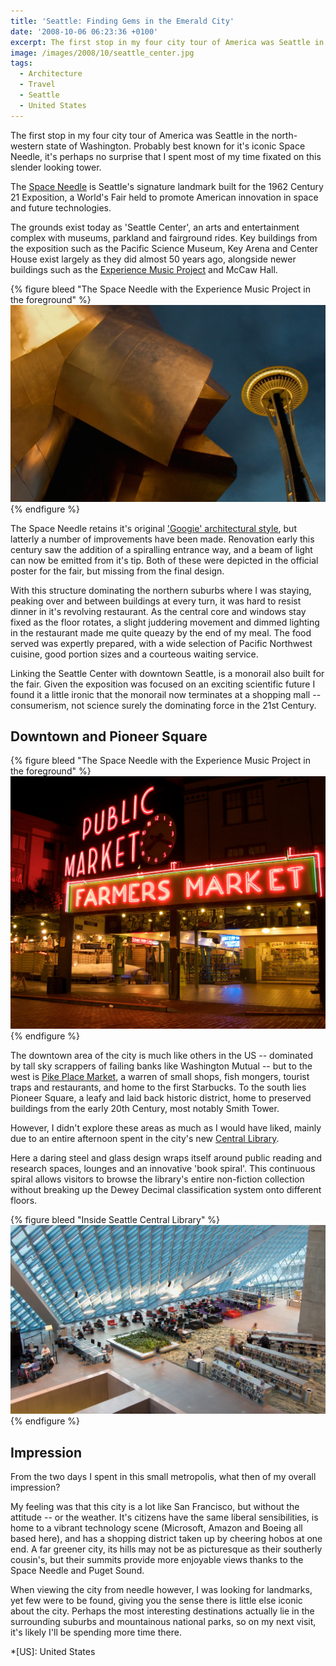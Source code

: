 ```yaml
---
title: 'Seattle: Finding Gems in the Emerald City'
date: '2008-10-06 06:23:36 +0100'
excerpt: The first stop in my four city tour of America was Seattle in the north-western state of Washington. Probably best known for it's iconic Space Needle, it's perhaps no surprise that I spent most of my time fixated on this slender looking tower.
image: /images/2008/10/seattle_center.jpg
tags:
  - Architecture
  - Travel
  - Seattle
  - United States
---
```

The first stop in my four city tour of America was Seattle in the north-western state of Washington. Probably best known for it's iconic Space Needle, it's perhaps no surprise that I spent most of my time fixated on this slender looking tower.

The [Space Needle][1] is Seattle's signature landmark built for the 1962 Century 21 Exposition, a World's Fair held to promote American innovation in space and future technologies.

The grounds exist today as 'Seattle Center', an arts and entertainment complex with museums, parkland and fairground rides. Key buildings from the exposition such as the Pacific Science Museum, Key Arena and Center House exist largely as they did almost 50 years ago, alongside newer buildings such as the [Experience Music Project][2] and McCaw Hall.

{% figure bleed "The Space Needle with the Experience Music Project in the foreground" %}
![](/source/assets/images/2008/10/seattle_center.jpg)
{% endfigure %}

The Space Needle retains it's original ['Googie' architectural style][3], but latterly a number of improvements have been made. Renovation early this century saw the addition of a spiralling entrance way, and a beam of light can now be emitted from it's tip. Both of these were depicted in the official poster for the fair, but missing from the final design.

With this structure dominating the northern suburbs where I was staying, peaking over and between buildings at every turn, it was hard to resist dinner in it's revolving restaurant. As the central core and windows stay fixed as the floor rotates, a slight juddering movement and dimmed lighting in the restaurant made me quite queazy by the end of my meal. The food served was expertly prepared, with a wide selection of Pacific Northwest cuisine, good portion sizes and a courteous waiting service.

Linking the Seattle Center with downtown Seattle, is a monorail also built for the fair. Given the exposition was focused on an exciting scientific future I found it a little ironic that the monorail now terminates at a shopping mall -- consumerism, not science surely the dominating force in the 21st Century.

## Downtown and Pioneer Square
{% figure bleed "The Space Needle with the Experience Music Project in the foreground" %}
![](/source/assets/images/2008/10/seattle_pike_place.jpg)
{% endfigure %}

The downtown area of the city is much like others in the US -- dominated by tall sky scrappers of failing banks like Washington Mutual -- but to the west is [Pike Place Market][4], a warren of small shops, fish mongers, tourist traps and restaurants, and home to the first Starbucks. To the south lies Pioneer Square, a leafy and laid back historic district, home to preserved buildings from the early 20th Century, most notably Smith Tower.

However, I didn't explore these areas as much as I would have liked, mainly due to an entire afternoon spent in the city's new [Central Library][5].

Here a daring steel and glass design wraps itself around public reading and research spaces, lounges and an innovative 'book spiral'. This continuous spiral allows visitors to browse the library's entire non-fiction collection without breaking up the Dewey Decimal classification system onto different floors.

{% figure bleed "Inside Seattle Central Library" %}
![](/source/assets/images/2008/10/seattle_central_library.jpg)
{% endfigure %}

## Impression
From the two days I spent in this small metropolis, what then of my overall impression?

My feeling was that this city is a lot like San Francisco, but without the attitude -- or the weather. It's citizens have the same liberal sensibilities, is home to a vibrant technology scene (Microsoft, Amazon and Boeing all based here), and has a shopping district taken up by cheering hobos at one end. A far greener city, its hills may not be as picturesque as their southerly cousin's, but their summits provide more enjoyable views thanks to the Space Needle and Puget Sound.

When viewing the city from needle however, I was looking for landmarks, yet few were to be found, giving you the sense there is little else iconic about the city. Perhaps the most interesting destinations actually lie in the surrounding suburbs and mountainous national parks, so on my next visit, it's likely I'll be spending more time there.

[1]: http://en.wikipedia.org/wiki/Space_Needle
[2]: http://en.wikipedia.org/wiki/Experience_Music_Project
[3]: http://en.wikipedia.org/wiki/Googie_architecture
[4]: http://en.wikipedia.org/wiki/Pike_Place_Market
[5]: http://en.wikipedia.org/wiki/Seattle_Central_Library

*[US]: United States